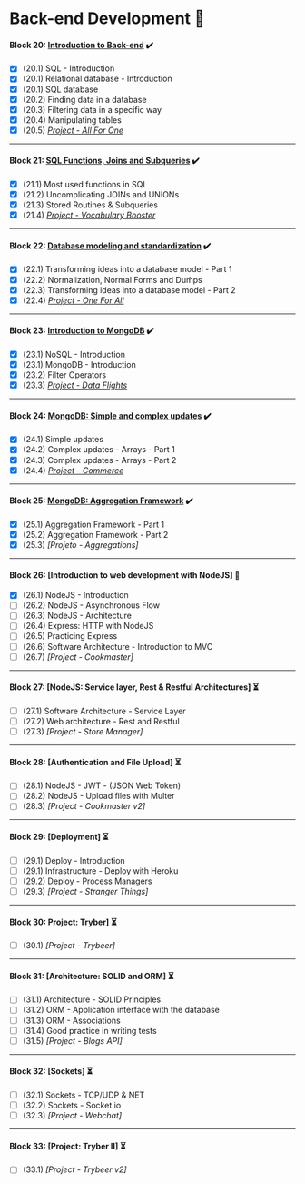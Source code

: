 # Back-end Development :construction:

#### Block 20: [Introduction to Back-end](https://github.com/LeonarDev/Trybe/tree/main/Exercises/back-end/block_20)	✔️
- [x] (20.1) SQL - Introduction
- [x] (20.1) Relational database - Introduction
- [x] (20.1) SQL database
- [x] (20.2) Finding data in a database
- [x] (20.3) Filtering data in a specific way
- [x] (20.4) Manipulating tables
- [x] (20.5) _[Project - All For One](https://github.com/tryber/sd-09-mysql-all-for-one/pull/97)_
<hr>

#### Block 21: [SQL Functions, Joins and Subqueries](https://github.com/LeonarDev/Trybe/tree/main/Exercises/back-end/block_21)	✔️
- [x] (21.1) Most used functions in SQL
- [x] (21.2) Uncomplicating JOINs and UNIONs
- [x] (21.3) Stored Routines & Subqueries
- [x] (21.4) _[Project - Vocabulary Booster](https://github.com/tryber/sd-09-mysql-vocabulary-booster/pull/102)_
<hr>

#### Block 22: [Database modeling and standardization](https://github.com/LeonarDev/Trybe/tree/main/Exercises/back-end/block_22)	✔️
- [x] (22.1) Transforming ideas into a database model - Part 1
- [x] (22.2) Normalization, Normal Forms and Duḿps
- [x] (22.3) Transforming ideas into a database model - Part 2
- [x] (22.4) _[Project - One For All](https://github.com/tryber/sd-09-mysql-one-for-all/pull/85)_
<hr>

#### Block 23: [Introduction to MongoDB](https://github.com/LeonarDev/Trybe/tree/main/Exercises/back-end/block_23)	✔️
- [x] (23.1) NoSQL - Introduction
- [x] (23.1) MongoDB - Introduction
- [x] (23.2) Filter Operators
- [x] (23.3) _[Project - Data Flights](https://github.com/tryber/sd-09-mongodb-dataflights/pull/80)_
<hr>

#### Block 24: [MongoDB: Simple and complex updates](https://github.com/LeonarDev/Trybe/tree/main/Exercises/back-end/block_24) :heavy_check_mark:
- [x] (24.1) Simple updates
- [x] (24.2) Complex updates - Arrays - Part 1
- [x] (24.3) Complex updates - Arrays - Part 2
- [x] (24.4) _[Project - Commerce](https://github.com/tryber/sd-09-mongodb-commerce/pull/50)_
<hr>

#### Block 25: [MongoDB: Aggregation Framework](https://github.com/LeonarDev/Trybe/tree/main/Exercises/back-end/block_25) :heavy_check_mark:
- [x] (25.1) Aggregation Framework - Part 1
- [x] (25.2) Aggregation Framework - Part 2
- [x] (25.3) _[Projeto - Aggregations]_
<hr>

#### Block 26: [Introduction to web development with NodeJS] :triangular_flag_on_post:
- [x] (26.1) NodeJS - Introduction
- [ ] (26.2) NodeJS - Asynchronous Flow
- [ ] (26.3) NodeJS - Architecture
- [ ] (26.4) Express: HTTP with NodeJS
- [ ] (26.5) Practicing Express
- [ ] (26.6) Software Architecture - Introduction to MVC
- [ ] (26.7) _[Project - Cookmaster]_
<hr>

#### Block 27: [NodeJS: Service layer, Rest & Restful Architectures] :hourglass_flowing_sand:
- [ ] (27.1) Software Architecture - Service Layer
- [ ] (27.2) Web architecture - Rest and Restful
- [ ] (27.3) _[Project - Store Manager]_
<hr>

#### Block 28: [Authentication and File Upload]	:hourglass_flowing_sand:
- [ ] (28.1) NodeJS - JWT - (JSON Web Token)
- [ ] (28.2) NodeJS - Upload files with Multer
- [ ] (28.3) _[Project - Cookmaster v2]_
<hr>

#### Block 29: [Deployment] :hourglass_flowing_sand:
- [ ] (29.1) Deploy - Introduction
- [ ] (29.1) Infrastructure - Deploy with Heroku
- [ ] (29.2) Deploy - Process Managers
- [ ] (29.3) _[Project - Stranger Things]_
<hr>

#### Block 30: Project: Tryber] :hourglass_flowing_sand:
- [ ] (30.1) _[Project - Trybeer]_
<hr>

#### Block 31: [Architecture: SOLID and ORM] :hourglass_flowing_sand:
- [ ] (31.1) Architecture - SOLID Principles
- [ ] (31.2) ORM - Application interface with the database
- [ ] (31.3) ORM - Associations
- [ ] (31.4) Good practice in writing tests
- [ ] (31.5) _[Project - Blogs API]_
<hr>

#### Block 32: [Sockets] :hourglass_flowing_sand:
- [ ] (32.1) Sockets - TCP/UDP & NET
- [ ] (32.2) Sockets - Socket.io
- [ ] (32.3) _[Project - Webchat]_
<hr>

#### Block 33: [Project: Tryber II]	:hourglass_flowing_sand:
- [ ] (33.1) _[Project - Trybeer v2]_

